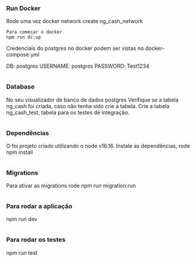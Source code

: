 ### Run Docker
Rode uma vez
docker network create ng_cash_network
```
Para começar o docker
npm run dc:up
```
Credenciais do postgres no docker podem ser vistas no docker-compose.yml

DB: postgres
USERNAME: postgres
PASSWORD: Test1234
```
```

### Database
No seu visualizador de banco de dados postgres
Verifique se a tabela ng_cash foi criada, caso não tenha sido crie a tabela.
Crie a tabela ng_cash_test, tabela para os testes de integração.
```
```

### Dependências
O foi projeto criado utilizando o node v16.16.
Instale as dependências, rode
npm install
```
```

### Migrations
Para ativar as migrations rode
npm run migration:run
```
```

### Para rodar a aplicação
npm run dev
```
```

### Para rodar os testes
npm run test
```